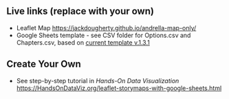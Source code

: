 
## Live links (replace with your own)
- Leaflet Map https://jackdougherty.github.io/andrella-map-only/
- Google Sheets template - see CSV folder for Options.csv and Chapters.csv, based on [current template v.1.3.1](https://docs.google.com/spreadsheets/d/1AO6XHL_0JafWZF4KEejkdDNqfuZWUk3SlNlQ6MjlRFM/edit#gid=1033046795)

## Create Your Own
- See step-by-step tutorial in *Hands-On Data Visualization* https://HandsOnDataViz.org/leaflet-storymaps-with-google-sheets.html
